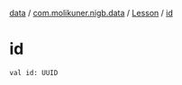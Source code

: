 [data](../../index.md) / [com.molikuner.nigb.data](../index.md) / [Lesson](index.md) / [id](./id.md)

# id

`val id: UUID`